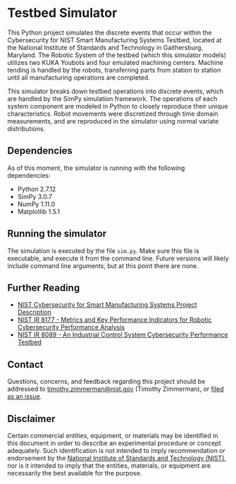 # Testbed Simulator
This Python project simulates the discrete events that occur within the Cybersecurity for NIST Smart Manufacturing Systems Testbed, located at the National Institute of Standards and Technology in Gaithersburg, Maryland. The Robotic System of the testbed (which this simulator models) utilizes two KUKA Youbots and four emulated machining centers. Machine tending is handled by the robots, transferring parts from station to station until all manufacturing operations are completed.

This simulator breaks down testbed operations into discrete events, which are handled by the SimPy simulation framework. The operations of each system component are modeled in Python to closely reproduce their unique characteristics. Robot movements were discretized through time domain measurements, and are reproduced in the simulator using normal variate distributions.

## Dependencies
As of this moment, the simulator is running with the following dependencies:
* Python 2.7.12
* SimPy 3.0.7
* NumPy 1.11.0
* Matplotlib 1.5.1

## Running the simulator
The simulation is executed by the file ```sim.py```. Make sure this file is executable, and execute it from the command line. Future versions will likely include command line arguments, but at this point there are none.

## Further Reading
* [NIST Cybersecurity for Smart Manufacturing Systems Project Description][_CSMS]
* [NIST IR 8177 - Metrics and Key Performance Indicators for Robotic Cybersecurity Performance Analysis][_IR8177]
* [NIST IR 8089 - An Industrial Control System Cybersecurity Performance Testbed][_IR8089]

## Contact
Questions, concerns, and feedback regarding this project should be addressed
to timothy.zimmerman@nist.gov (Timothy Zimmerman), or [filed as an issue][_issues].

## Disclaimer
Certain commercial entities, equipment, or materials may be identified in this
document in order to describe an experimental procedure or concept adequately.
Such identification is not intended to imply recommendation or endorsement by
the [National Institute of Standards and Technology (NIST)][_NIST], nor is it
intended to imply that the entities, materials, or equipment are necessarily
the best available for the purpose.

[_NIST]: http://www.nist.gov
[_issues]: https://github.com/timzim-nist/testbed_simulator/issues
[_IR8089]: http://nvlpubs.nist.gov/nistpubs/ir/2015/NIST.IR.8089.pdf
[_IR8177]: http://nvlpubs.nist.gov/nistpubs/ir/2017/NIST.IR.8177.pdf
[_CSMS]: https://www.nist.gov/programs-projects/cybersecurity-smart-manufacturing-systems
